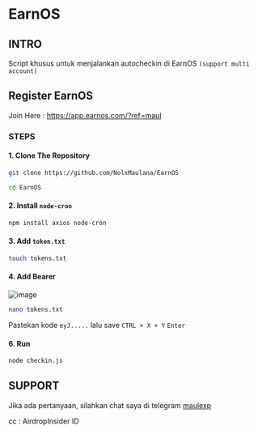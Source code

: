 # EarnOS
## INTRO
Script khusus untuk menjalankan autocheckin di EarnOS `(support multi account)`
## Register EarnOS
Join Here : https://app.earnos.com/?ref=maul
### STEPS
#### 1. Clone The Repository
   ```bash
   git clone https://github.com/NolxMaulana/EarnOS
   ```
   ```bash
   cd EarnOS
   ```
#### 2. Install `node-cron`
   ```bash
   npm install axios node-cron
   ```
#### 3. Add `token.txt`
   ```bash
   touch tokens.txt
   ```
#### 4. Add Bearer
   ![image](https://github.com/user-attachments/assets/0d3a07f2-97af-4d7e-bc4f-7b6f4c6794ac)
   
   ```bash
   nano tokens.txt
   ```
   Pastekan kode `eyJ.....` lalu save `CTRL + X + Y` `Enter`
#### 6. Run
   ```bash
   node checkin.js
   ```
## SUPPORT
Jika ada pertanyaan, silahkan chat saya di telegram [maulexp](https://t.me/MaulExp)

cc : AirdropInsider ID
